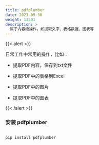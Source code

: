 ```yaml
---
title: pdfplumber
date: 2023-09-30
weight: 13501
description: >
  属于内容级操作，如提取文字、表格数据、图表等
---
```

{{< alert >}}

日常工作中常用的操作，比如：

- 提取PDF内容，保存到txt文件

- 提取PDF中的表格到Excel

- 提取PDF中的图片

- 提取PDF中的图表


{{< /alert >}}

### 安装 pdfplumber

```bash

pip install pdfplumber

```




























